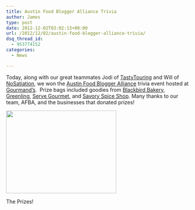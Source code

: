 ```yaml
---
title: Austin Food Blogger Alliance Trivia
author: James
type: post
date: 2012-12-02T03:02:13+00:00
url: /2012/12/02/austin-food-blogger-alliance-trivia/
dsq_thread_id:
  - 953774152
categories:
  - News

---
```

Today, along with our great teammates Jodi of <a href="http://tastytouring.com/" target="_blank">TastyTouring</a> and Will of <a href="http://www.nosatiation.com/" target="_blank">NoSatiation</a>, we won the <a href="http://austinfoodbloggers.org/" target="_blank">Austin Food Blogger Alliance</a> trivia event hosted at <a href="http://www.lovethysandwich.com/" target="_blank">Gourmand&#8217;s</a>.  Prize bags included goodies from <a href="http://www.blackbird-bakery.com/" target="_blank">Blackbird Bakery</a>, <a href="http://greenling.com" target="_blank">Greenling</a>, <a href="http://www.servegourmet.com/" target="_blank">Serve Gourmet</a>, and <a href="http://www.savoryspiceshop.com/" target="_blank">Savory Spice Shop</a>. Many thanks to our team, AFBA, and the businesses that donated prizes!

<div id="attachment_2146" style="width: 310px" class="wp-caption aligncenter">
  <a href="{{% mediaroot %}}uploads/2012/12/PC011945-001.jpg" rel="lightbox[2145]"><img class="size-medium wp-image-2146" title="AFBA Trivia Prizes" src="{{% mediaroot %}}uploads/2012/12/PC011945-001-300x225.jpg" alt="" width="300" height="225" srcset="{{% mediaroot %}}uploads/2012/12/PC011945-001-300x225.jpg 300w, {{% mediaroot %}}uploads/2012/12/PC011945-001.jpg 800w" sizes="(max-width: 300px) 100vw, 300px" /></a>
  
  <p class="wp-caption-text">
    The Prizes!
  </p>
</div>
